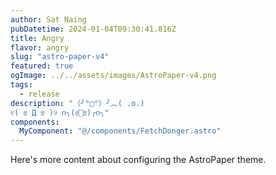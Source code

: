 ```yaml
---
author: Sat Naing
pubDatetime: 2024-01-04T09:30:41.816Z
title: Angry
flavor: angry
slug: "astro-paper-v4"
featured: true
ogImage: ../../assets/images/AstroPaper-v4.png
tags:
  - release
description: "（╯°□°）╯︵( .o.)
୧( ಠ Д ಠ )୨ ∩╮(ಠ۝ಠ)╭∩╮"
components:
  MyComponent: "@/components/FetchDonger.astro"
---
```


<MyComponent title="Donger List" />

Here's more content about configuring the AstroPaper theme.
